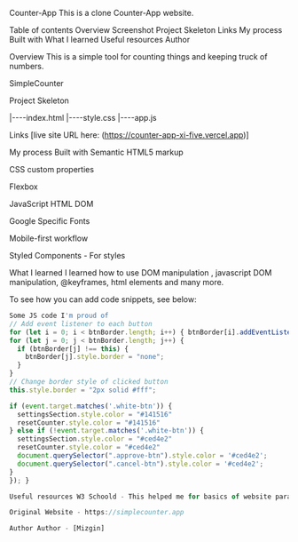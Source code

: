 Counter-App
This is a clone Counter-App website.

Table of contents Overview Screenshot Project Skeleton Links My process Built with What I learned Useful resources Author

Overview This is a simple tool for counting things and keeping truck of numbers.

SimpleCounter

Project Skeleton

|----index.html
|----style.css
|----app.js

Links [live site URL here: (https://counter-app-xi-five.vercel.app)]

My process Built with Semantic HTML5 markup

CSS custom properties

Flexbox

JavaScript HTML DOM

Google Specific Fonts

Mobile-first workflow

Styled Components - For styles

What I learned I learned how to use DOM manipulation , javascript DOM manipulation, @keyframes, html elements and many more.

To see how you can add code snippets, see below:
```javascript
Some JS code I'm proud of
// Add event listener to each button 
for (let i = 0; i < btnBorder.length; i++) { btnBorder[i].addEventListener("click", function () {
for (let j = 0; j < btnBorder.length; j++) {
  if (btnBorder[j] !== this) {
    btnBorder[j].style.border = "none";
  }
}
// Change border style of clicked button
this.style.border = "2px solid #fff";

if (event.target.matches('.white-btn')) {
  settingsSection.style.color = "#141516"
  resetCounter.style.color = "#141516"
} else if (!event.target.matches('.white-btn')) {
  settingsSection.style.color = "#ced4e2"
  resetCounter.style.color = "#ced4e2"
  document.querySelector(".approve-btn").style.color = '#ced4e2';
  document.querySelector(".cancel-btn").style.color = '#ced4e2';
}
}); }

Useful resources W3 Schoold - This helped me for basics of website paradigm. I really liked this pattern and will use it going forward. MDN - This is an amazing document which helped me finally understand deep sides of web development. I'd recommend it to anyone still learning these concepts.

Original Website - https://simplecounter.app

Author Author - [Mizgin]
